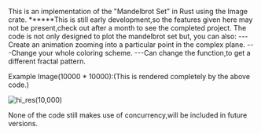 This is an implementation of the "Mandelbrot Set" in Rust using the Image crate.
******This is still early development,so the features given here may not be present,check out after a month to see the completed project.
The code is not only designed to plot the mandelbrot set but, you can also:
       ---Create an animation zooming into a particular point in the complex plane.
       ---Change your whole coloring scheme.
       ---Can change the function,to get a different fractal pattern.




Example Image(10000 * 10000):(This is rendered completely by the above code.)


![hi_res(10,000)](https://user-images.githubusercontent.com/112687561/229808834-0c7156d5-a6a5-43fd-b0eb-7638c395c138.png)



None of the code still makes use of concurrency,will be included in future versions. 
